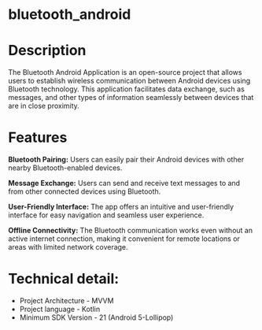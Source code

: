 # bluetooth_android

# Description
The Bluetooth Android Application is an open-source project that allows users to establish wireless communication between Android devices using Bluetooth technology. This application facilitates data exchange, such as messages, and other types of information seamlessly between devices that are in close proximity.

# Features
**Bluetooth Pairing:** Users can easily pair their Android devices with other nearby Bluetooth-enabled devices.

**Message Exchange:** Users can send and receive text messages to and from other connected devices using Bluetooth.

**User-Friendly Interface:** The app offers an intuitive and user-friendly interface for easy navigation and seamless user experience.

**Offline Connectivity:** The Bluetooth communication works even without an active internet connection, making it convenient for remote locations or areas with limited network coverage.

# Technical detail:

- Project Architecture - MVVM
- Project language - Kotlin
- Minimum SDK Version - 21 (Android 5-Lollipop)
